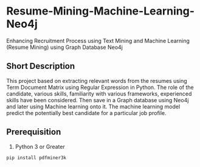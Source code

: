 # Resume-Mining-Machine-Learning-Neo4j
Enhancing Recruitment Process using  Text Mining and Machine Learning  (Resume Mining) using Graph Database Neo4j

## Short Description
This project based on extracting relevant words from the resumes using Term Document Matrix using Regular Expression in Python. The role of the candidate, various skills, familiarity with various frameworks, experienced skills have been considered. Then save in a Graph database using Neo4j and later using Machine learning onto it. The machine learning model predict the potentially best candidate for a particular job profile.

## Prerequisition
1. Python 3 or Greater
```
pip install pdfminer3k

```
